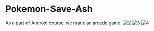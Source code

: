 # Pokemon-Save-Ash
As a part of Android course, we made an arcade game.
![2](https://user-images.githubusercontent.com/88483910/131406694-78516113-86d7-450f-b8c3-02e0b114633a.png)
![3](https://user-images.githubusercontent.com/88483910/131406883-54fe824f-264e-4273-8979-0c51f5ee980e.png)
![4](https://user-images.githubusercontent.com/88483910/142730024-0da88903-4bf6-4e56-b97b-0a9ed3269fb6.png)

